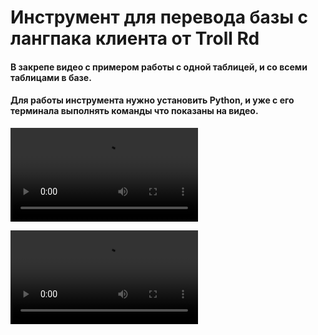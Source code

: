 # Инструмент для перевода базы с лангпака клиента от Troll Rd
#### В закрепе видео с примером работы с одной таблицей, и со всеми таблицами в базе.
#### Для работы инструмента нужно установить Python, и уже с его терминала выполнять команды что показаны на видео.

![CopyAllTablesFromLangPackToDB.mp4](CopyAllTablesFromLangPackToDB.mp4)

![CopyTblMsgFromLangPackToDB.mp4](CopyTblMsgFromLangPackToDB.mp4)
